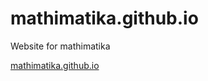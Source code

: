 # mathimatika.github.io
Website for mathimatika

[mathimatika.github.io](https://mathimatika.github.io)
